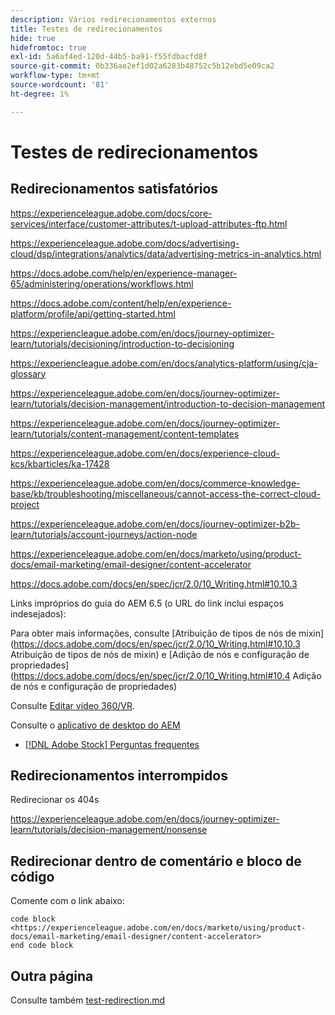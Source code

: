 ```yaml
---
description: Vários redirecionamentos externos
title: Testes de redirecionamentos
hide: true
hidefromtoc: true
exl-id: 5a6af4ed-120d-44b5-ba91-f55fdbacfd8f
source-git-commit: 0b336ae2ef1d02a6283b48752c5b12ebd5e09ca2
workflow-type: tm+mt
source-wordcount: '81'
ht-degree: 1%

---
```


# Testes de redirecionamentos

## Redirecionamentos satisfatórios

<https://experienceleague.adobe.com/docs/core-services/interface/customer-attributes/t-upload-attributes-ftp.html>

<https://experienceleague.adobe.com/docs/advertising-cloud/dsp/integrations/analytics/data/advertising-metrics-in-analytics.html>

<https://docs.adobe.com/help/en/experience-manager-65/administering/operations/workflows.html>

<https://docs.adobe.com/content/help/en/experience-platform/profile/api/getting-started.html>

<!--
<https://marketing.adobe.com/resources/help/en_US/reference/regional-data-collection.html>
-->

<https://experiencleague.adobe.com/en/docs/journey-optimizer-learn/tutorials/decisioning/introduction-to-decisioning>

<https://experiencleague.adobe.com/en/docs/analytics-platform/using/cja-glossary>

<https://experienceleague.adobe.com/en/docs/journey-optimizer-learn/tutorials/decision-management/introduction-to-decision-management>

<https://experienceleague.adobe.com/en/docs/journey-optimizer-learn/tutorials/content-management/content-templates>

<https://experienceleague.adobe.com/en/docs/experience-cloud-kcs/kbarticles/ka-17428>

<https://experienceleague.adobe.com/en/docs/commerce-knowledge-base/kb/troubleshooting/miscellaneous/cannot-access-the-correct-cloud-project>

<https://experienceleague.adobe.com/en/docs/journey-optimizer-b2b-learn/tutorials/account-journeys/action-node>

<https://experienceleague.adobe.com/en/docs/marketo/using/product-docs/email-marketing/email-designer/content-accelerator>

<https://docs.adobe.com/docs/en/spec/jcr/2.0/10_Writing.html#10.10.3>

Links impróprios do guia do AEM 6.5 (o URL do link inclui espaços indesejados):

Para obter mais informações, consulte [Atribuição de tipos de nós de mixin]&#x200B;(https://docs.adobe.com/docs/en/spec/jcr/2.0/10_Writing.html#10.10.3 Atribuição de tipos de nós de mixin) e [Adição de nós e configuração de propriedades]&#x200B;(https://docs.adobe.com/docs/en/spec/jcr/2.0/10_Writing.html#10.4 Adição de nós e configuração de propriedades)

Consulte [Editar vídeo 360/VR](https://helpx.adobe.com/premiere-pro/how-to/edit-360-vr-video.html).

Consulte o [aplicativo de desktop do AEM](https://helpx.adobe.com/experience-manager/desktop-app/aem-desktop-app.html)

* [[!DNL Adobe Stock] Perguntas frequentes](https://helpx.adobe.com/stock/faq.html)

## Redirecionamentos interrompidos

Redirecionar os 404s

<https://experienceleague.adobe.com/en/docs/journey-optimizer-learn/tutorials/decision-management/nonsense>

## Redirecionar dentro de comentário e bloco de código

Comente com o link abaixo:

<!--
<https://experienceleague.adobe.com/en/docs/marketo/using/product-docs/email-marketing/email-designer/content-accelerator>
-->

```
code block
<https://experienceleague.adobe.com/en/docs/marketo/using/product-docs/email-marketing/email-designer/content-accelerator>
end code block
```

## Outra página

Consulte também [test-redirection.md](test-redirection.md)
